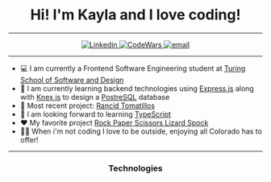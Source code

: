 <h1 align="center">Hi! I'm Kayla and I love coding!</h1>

***

<p align="center">
  <a href="https://www.linkedin.com/in/kayla-durrett/">
    <img
      alt="Linkedin"
      src="https://img.shields.io/badge/linkedin-%230077B5.svg?style=for-the-badge&logo=linkedin&logoColor=white"
    />
  </a>
  <a href="https://www.codewars.com/users/krdurrett">
    <img
      alt="CodeWars"
      src="https://img.shields.io/badge/Codewars-B1361E?style=for-the-badge&logo=codewars&logoColor=grey"
    />
  </a>
  <a href="mailto:kayla.durrett@gmail.com">
    <img
      alt="email"
      src="https://img.shields.io/badge/Gmail-D14836?style=for-the-badge&logo=gmail&logoColor=white"
    />
  </a>
</p>

***

- 💻  I am currently a Frontend Software Engineering student at [Turing School of Software and Design](https://turing.edu/)
- 🌱  I am currently learning backend technologies using [Express.js](https://expressjs.com/) along with [Knex.js](https://knexjs.org/) to design a [PostreSQL](https://www.postgresql.org/) database
- 👯  Most recent project: [Rancid Tomatillos](https://github.com/krdurrett/Rancid-Tomatillos)
- 🤔  I am looking forward to learning [TypeScript](https://www.typescriptlang.org/)
- ❤️  My favorite project [Rock Paper Scissors Lizard Spock](https://github.com/krdurrett/Rock-Paper-Scissors)
- 🧗‍♀️  When i'm not coding I love to be outside, enjoying all Colorado has to offer!

***

<h3 align="center">Technologies</h3>

